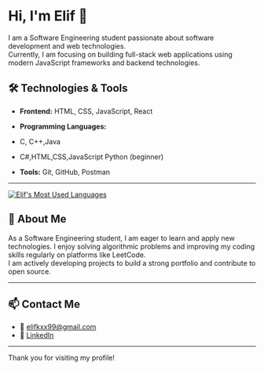 # Hi, I'm Elif 👋

I am a  Software Engineering student passionate about software development and web technologies.  
Currently, I am focusing on building full-stack web applications using modern JavaScript frameworks and backend technologies.

## 🛠 Technologies & Tools

- **Frontend:** HTML, CSS, JavaScript, React  

- **Programming Languages:**
- C, C++,Java
- C#,HTML,CSS,JavaScript Python (beginner)  
- **Tools:** Git, GitHub, Postman

---
[![Elif's Most Used Languages](https://github-readme-stats.vercel.app/api/top-langs/?username=elfkyk&layout=compact&langs_count=8&theme=tokyonight)](https://github.com/anuraghazra/github-readme-stats)


## 💬 About Me

As a Software Engineering student, I am eager to learn and apply new technologies. I enjoy solving algorithmic problems and improving my coding skills regularly on platforms like LeetCode.  
I am actively developing projects to build a strong portfolio and contribute to open source.

---

## 📫 Contact Me

- 📧 elifkxx99@gmail.com
- 💼 [LinkedIn](https://www.linkedin.com/in/elif-n-kıyık-b98049320/)

---

Thank you for visiting my profile!
